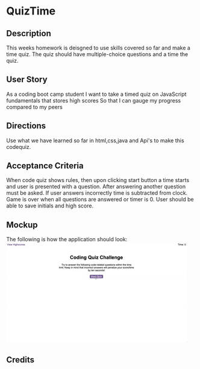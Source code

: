 # QuizTime

## Description
This weeks homework is deisgned to use skills covered so far and make a time quiz. The quiz should have multiple-choice questions and a time the quiz.

## User Story
As a coding boot camp student
I want to take a timed quiz on JavaScript fundamentals that stores high scores
So that I can gauge my progress compared to my peers

## Directions
Use what we have learned so far in html,css,java and Api's to make this codequiz.

## Acceptance Criteria
When code quiz shows rules, then upon clicking start button a time starts and user is presented with a question. After answering another question must be asked. If user answers incorrectly time is subtracted from clock. Game is over when all questions are answered or timer is 0. User should be able to save initials and high score.

## Mockup
The following is how the application should look:
![A user clicks through an interactive coding quiz, then enters initials to save the high score before resetting and starting over.](./Assets/04-web-apis-homework-demo.gif)

## Credits